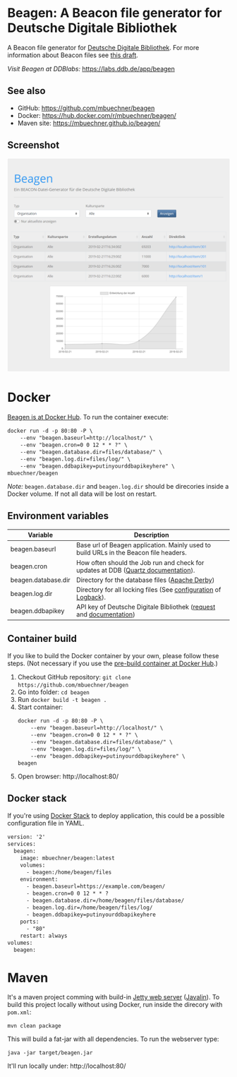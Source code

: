 # Beagen: A Beacon file generator for Deutsche Digitale Bibliothek
A Beacon file generator for [Deutsche Digitale Bibliothek](https://www.deutsche-digitale-bibliothek.de/). For more information about Beacon files see [this draft](http://gbv.github.io/beaconspec/beacon.html).

*Visit Beagen at DDBlabs:* https://labs.ddb.de/app/beagen
## See also
- GitHub: https://github.com/mbuechner/beagen
- Docker: https://hub.docker.com/r/mbuechner/beagen/
- Maven site: https://mbuechner.github.io/beagen/ 

## Screenshot
![Screenshot of Beagen](beagen.png "Beagen")

# Docker
[Beagen is at Docker Hub](https://hub.docker.com/r/mbuechner/beagen). To run the container execute:
```
docker run -d -p 80:80 -P \
    --env "beagen.baseurl=http://localhost/" \
    --env "beagen.cron=0 0 12 * * ?" \
    --env "beagen.database.dir=files/database/" \
    --env "beagen.log.dir=files/log/" \
    --env "beagen.ddbapikey=putinyourddbapikeyhere" \
mbuechner/beagen
```
*Note:* `beagen.database.dir` and `beagen.log.dir` should be direcories inside a Docker volume. If not all data will be lost on restart.

## Environment variables
| Variable            | Description                                                                                                                                                                    |
|---------------------|--------------------------------------------------------------------------------------------------------------------------------------------------------------------------------|
| beagen.baseurl      | Base url of Beagen application. Mainly used to build URLs in the Beacon file headers.                                                                                          |
| beagen.cron         | How often should the Job run and check for updates at DDB ([Quartz documentation](http://www.quartz-scheduler.org/documentation/quartz-2.x/tutorials/crontrigger.html)).       |
| beagen.database.dir | Directory for the database files ([Apache Derby](https://db.apache.org/derby/))                                                                                                |
| beagen.log.dir      | Directory for all locking files (See [configuration](https://github.com/mbuechner/beagen/blob/master/src/main/resources/logback.xml) of [Logback](https://logback.qos.ch/)).   |
| beagen.ddbapikey    | API key of Deutsche Digitale Bibliothek ([request](https://www.deutsche-digitale-bibliothek.de/user/apikey) and [documentation](https://api.deutsche-digitale-bibliothek.de/)) |

## Container build
If you like to build the Docker container by your own, please follow these steps. (Not necessary if you use the [pre-build container at Docker Hub](https://hub.docker.com/r/mbuechner/beagen/).)

1. Checkout GitHub repository: `git clone https://github.com/mbuechner/beagen`
2. Go into folder: `cd beagen`
3. Run `docker build -t beagen .`
4. Start container:
    ```
    docker run -d -p 80:80 -P \
        --env "beagen.baseurl=http://localhost/" \
        --env "beagen.cron=0 0 12 * * ?" \
        --env "beagen.database.dir=files/database/" \
        --env "beagen.log.dir=files/log/" \
        --env "beagen.ddbapikey=putinyourddbapikeyhere" \
    beagen
    ```
5. Open browser: http://localhost:80/

## Docker stack
If you're using [Docker Stack](https://docs.docker.com/engine/reference/commandline/stack/) to deploy application, this could be a possible configuration file in YAML.
```
version: '2'
services:
  beagen:
    image: mbuechner/beagen:latest
    volumes:
      - beagen:/home/beagen/files
    environment:
      - beagen.baseurl=https://example.com/beagen/
      - beagen.cron=0 0 12 * * ?
      - beagen.database.dir=/home/beagen/files/database/
      - beagen.log.dir=/home/beagen/files/log/
      - beagen.ddbapikey=putinyourddbapikeyhere
    ports:
      - "80"
    restart: always
volumes:
  beagen:
```	  

# Maven
It's a maven project comming with build-in [Jetty web server](http://www.eclipse.org/jetty/) ([Javalin](https://javalin.io/)). To build this project locally without using Docker, run inside the direcory with `pom.xml`:
```
mvn clean package
```
This will build a fat-jar with all dependencies. To run the webserver type:
```
java -jar target/beagen.jar
```
It'll run locally under: http://localhost:80/
